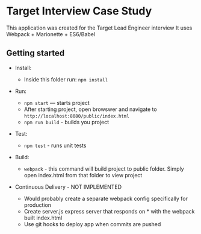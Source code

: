 # Target Interview Case Study

This application was created for the Target Lead Engineer interview
It uses Webpack + Marionette + ES6/Babel

## Getting started

* Install:
    * Inside this folder run: `npm install`
* Run:
    * `npm start` — starts project
    * After starting project, open browswer and navigate to `http://localhost:8080/public/index.html`
    * `npm run build` - builds you project
* Test:
	* `npm test` - runs unit tests
* Build:
	* `webpack` - this command will build project to public folder. Simply open index.html from that folder to view project

* Continuous Delivery - NOT IMPLEMENTED
	* Would probably create a separate webpack config specifically for production
	* Create server.js express server that responds on * with the webpack built index.html
	* Use git hooks to deploy app when commits are pushed